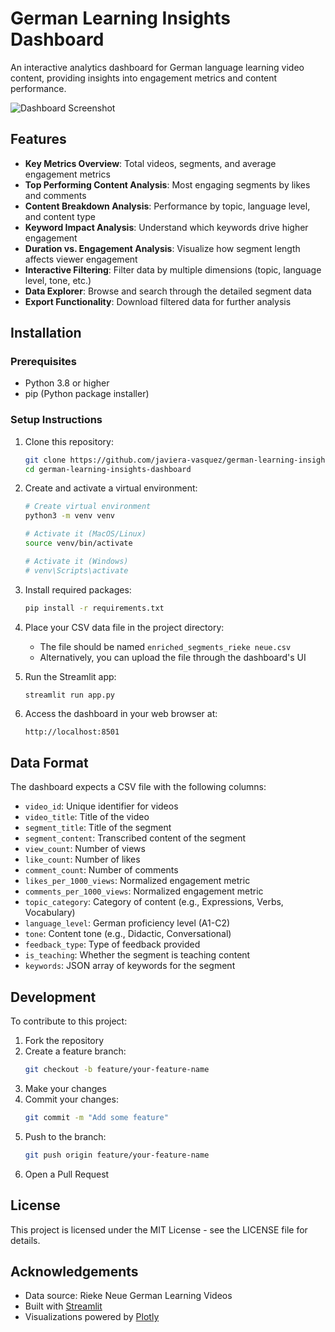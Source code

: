 # German Learning Insights Dashboard

An interactive analytics dashboard for German language learning video content, providing insights into engagement metrics and content performance.

![Dashboard Screenshot](https://via.placeholder.com/800x450?text=German+Learning+Insights+Dashboard)

## Features

- **Key Metrics Overview**: Total videos, segments, and average engagement metrics
- **Top Performing Content Analysis**: Most engaging segments by likes and comments
- **Content Breakdown Analysis**: Performance by topic, language level, and content type
- **Keyword Impact Analysis**: Understand which keywords drive higher engagement
- **Duration vs. Engagement Analysis**: Visualize how segment length affects viewer engagement
- **Interactive Filtering**: Filter data by multiple dimensions (topic, language level, tone, etc.)
- **Data Explorer**: Browse and search through the detailed segment data
- **Export Functionality**: Download filtered data for further analysis

## Installation

### Prerequisites

- Python 3.8 or higher
- pip (Python package installer)

### Setup Instructions

1. Clone this repository:
   ```bash
   git clone https://github.com/javiera-vasquez/german-learning-insights-dashboard.git
   cd german-learning-insights-dashboard
   ```

2. Create and activate a virtual environment:
   ```bash
   # Create virtual environment
   python3 -m venv venv
   
   # Activate it (MacOS/Linux)
   source venv/bin/activate
   
   # Activate it (Windows)
   # venv\Scripts\activate
   ```

3. Install required packages:
   ```bash
   pip install -r requirements.txt
   ```

4. Place your CSV data file in the project directory:
   - The file should be named `enriched_segments_rieke neue.csv`
   - Alternatively, you can upload the file through the dashboard's UI

5. Run the Streamlit app:
   ```bash
   streamlit run app.py
   ```

6. Access the dashboard in your web browser at:
   ```
   http://localhost:8501
   ```

## Data Format

The dashboard expects a CSV file with the following columns:
- `video_id`: Unique identifier for videos
- `video_title`: Title of the video
- `segment_title`: Title of the segment
- `segment_content`: Transcribed content of the segment
- `view_count`: Number of views
- `like_count`: Number of likes
- `comment_count`: Number of comments
- `likes_per_1000_views`: Normalized engagement metric
- `comments_per_1000_views`: Normalized engagement metric
- `topic_category`: Category of content (e.g., Expressions, Verbs, Vocabulary)
- `language_level`: German proficiency level (A1-C2)
- `tone`: Content tone (e.g., Didactic, Conversational)
- `feedback_type`: Type of feedback provided
- `is_teaching`: Whether the segment is teaching content
- `keywords`: JSON array of keywords for the segment

## Development

To contribute to this project:

1. Fork the repository
2. Create a feature branch:
   ```bash
   git checkout -b feature/your-feature-name
   ```
3. Make your changes
4. Commit your changes:
   ```bash
   git commit -m "Add some feature"
   ```
5. Push to the branch:
   ```bash
   git push origin feature/your-feature-name
   ```
6. Open a Pull Request

## License

This project is licensed under the MIT License - see the LICENSE file for details.

## Acknowledgements

- Data source: Rieke Neue German Learning Videos
- Built with [Streamlit](https://streamlit.io/)
- Visualizations powered by [Plotly](https://plotly.com/)
